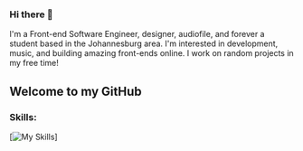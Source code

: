 ### Hi there 👋

I'm a Front-end Software Engineer, designer, audiofile, and forever a student based in the Johannesburg area. I'm interested in development, music, and building amazing front-ends online. I work on random projects in my free time! 

## Welcome to my GitHub
### Skills:
[![My Skills](https://skillicons.dev/icons?i=html,md,css,tailwind,sass,js,jquery,react,wasm,vscode,wordpress,mongodb,nodejs,postman,java,py,cloudflare,git,figma,xd&perline=7)]
